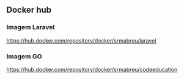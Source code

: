 ## Docker hub

### Imagem Laravel
https://hub.docker.com/repository/docker/srmabreu/laravel

### Imagem GO
https://hub.docker.com/repository/docker/srmabreu/codeeducation
